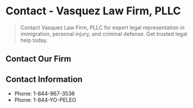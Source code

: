 # Contact - Vasquez Law Firm, PLLC

> Contact Vasquez Law Firm, PLLC for expert legal representation in immigration, personal injury, and criminal defense. Get trusted legal help today.

## Contact Our Firm

## Contact Information

- Phone: 1-844-967-3536
- Phone: 1-844-YO-PELEO
